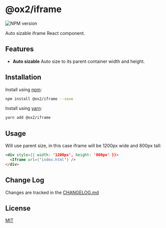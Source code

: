 # @ox2/iframe
![NPM version](https://img.shields.io/badge/npm-private-orange.svg?style=flat)
<!-- ![NPM version](https://img.shields.io/npm/v/@ox2/iframe.svg?style=flat) -->

Auto sizable iframe React component.

## Features

* **Auto sizable** Auto size to its parent container width and height.

## Installation
Install using [npm](http://npmjs.com):
```sh
npm install @ox2/iframe --save
```
Install using [yarn](http://yarnpkg.com):
```sh
yarn add @ox2/iframe
```

## Usage
Will use parent size, in this case iframe will be 1200px wide and 800px tall:
```html
<div style={{ width: '1200px', height: '800px' }}>
  <Iframe url={'index.html'} />
</div>
```

## Change Log
Changes are tracked in the [CHANGELOG.md](https://github.com/ox2/iframe/blob/master/CHANGELOG.md)

## License
[MIT](https://github.com/ox2/iframe/blob/master/LICENSE)

